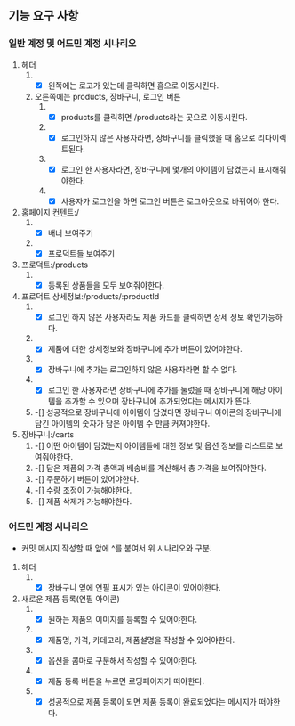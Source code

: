 ## 기능 요구 사항

### 일반 계정 및 어드민 계정 시나리오

1. 헤더
   1. -[x] 왼쪽에는 로고가 있는데 클릭하면 홈으로 이동시킨다.
   2. 오른쪽에는 products, 장바구니, 로그인 버튼
      1. -[x] products를 클릭하면 /products라는 곳으로 이동시킨다.
      2. -[x] 로그인하지 않은 사용자라면, 장바구니를 클릭했을 때 홈으로 리다이렉트된다.
      3. -[x] 로그인 한 사용자라면, 장바구니에 몇개의 아이템이 담겼는지 표시해줘야한다.
      4. -[x] 사용자가 로그인을 하면 로그인 버튼은 로그아웃으로 바뀌어야 한다.
2. 홈페이지 컨텐트:/
   1. -[x] 배너 보여주기
   2. -[x] 프로덕트들 보여주기
3. 프로덕트:/products
   1. -[x] 등록된 상품들을 모두 보여줘야한다.
4. 프로덕트 상세정보:/products/:productId
   1. -[x] 로그인 하지 않은 사용자라도 제품 카드를 클릭하면 상세 정보 확인가능하다.
   2. -[x] 제품에 대한 상세정보와 장바구니에 추가 버튼이 있어야한다.
   3. -[x] 장바구니에 추가는 로그인하지 않은 사용자라면 할 수 없다.
   4. -[x] 로그인 한 사용자라면 장바구니에 추가를 눌렀을 때 장바구니에 해당 아이템을 추가할 수 있으며 장바구니에 추가되었다는 메시지가 뜬다.
   5. -[] 성공적으로 장바구니에 아이템이 담겼다면 장바구니 아이콘의 장바구니에 담긴 아이템의 숫자가 담은 아이템 수 만큼 커져야한다.
5. 장바구니:/carts
   1. -[] 어떤 아이템이 담겼는지 아이템들에 대한 정보 및 옵션 정보를 리스트로 보여줘야한다.
   2. -[] 담은 제품의 가격 총액과 배송비를 계산해서 총 가격을 보여줘야한다.
   3. -[] 주문하기 버튼이 있어야한다.
   4. -[] 수량 조정이 가능해야한다.
   5. -[] 제품 삭제가 가능해야한다.

### 어드민 계정 시나리오

- 커밋 메시지 작성할 때 앞에 ^를 붙여서 위 시나리오와 구분.

1. 헤더
   1. -[x] 장바구니 옆에 연필 표시가 있는 아이콘이 있어야한다.
2. 새로운 제품 등록(연필 아이콘)
   1. -[x] 원하는 제품의 이미지를 등록할 수 있어야한다.
   2. -[x] 제품명, 가격, 카테고리, 제품설명을 작성할 수 있어야한다.
   3. -[x] 옵션을 콤마로 구분해서 작성할 수 있어야한다.
   4. -[x] 제품 등록 버튼을 누르면 로딩페이지가 떠야한다.
   5. -[x] 성공적으로 제품 등록이 되면 제품 등록이 완료되었다는 메시지가 떠야한다.
